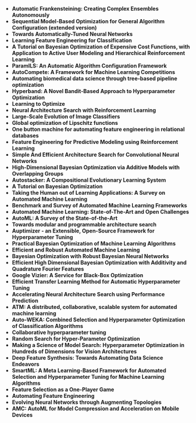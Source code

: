 <ul>

                             

 <li><b><a target="_blank" href="https://github.com/manjunath5496/AutoML-Papers/blob/master/ato(1).pdf" style="text-decoration:none;">Automatic Frankensteining: Creating Complex Ensembles Autonomously</a></b></li>

 <li><b><a target="_blank" href="https://github.com/manjunath5496/AutoML-Papers/blob/master/ato(2).pdf" style="text-decoration:none;">Sequential Model-Based Optimization for General Algorithm Configuration (extended version)</a></b></li>

<li><b><a target="_blank" href="https://github.com/manjunath5496/AutoML-Papers/blob/master/ato(3).pdf" style="text-decoration:none;">Towards Automatically-Tuned Neural Networks</a></b></li>
 <li><b><a target="_blank" href="https://github.com/manjunath5496/AutoML-Papers/blob/master/ato(4).pdf" style="text-decoration:none;">Learning Feature Engineering for Classification</a></b></li>                              
<li><b><a target="_blank" href="https://github.com/manjunath5496/AutoML-Papers/blob/master/ato(5).pdf" style="text-decoration:none;">A Tutorial on Bayesian Optimization of Expensive Cost Functions, with Application to Active User Modeling and Hierarchical Reinforcement Learning</a></b></li>
<li><b><a target="_blank" href="https://github.com/manjunath5496/AutoML-Papers/blob/master/ato(6).pdf" style="text-decoration:none;">ParamILS: An Automatic Algorithm Configuration Framework</a></b></li>
 <li><b><a target="_blank" href="https://github.com/manjunath5496/AutoML-Papers/blob/master/ato(7).pdf" style="text-decoration:none;">AutoCompete: A Framework for Machine Learning Competitions</a></b></li>

 <li><b><a target="_blank" href="https://github.com/manjunath5496/AutoML-Papers/blob/master/ato(8).pdf" style="text-decoration:none;"> Automating biomedical data science through tree-based pipeline optimization</a></b></li>
   <li><b><a target="_blank" href="https://github.com/manjunath5496/AutoML-Papers/blob/master/ato(9).pdf" style="text-decoration:none;">Hyperband: A Novel Bandit-Based Approach to Hyperparameter Optimization</a></b></li>
  
   
 <li><b><a target="_blank" href="https://github.com/manjunath5496/AutoML-Papers/blob/master/ato(10).pdf" style="text-decoration:none;">Learning to Optimize</a></b></li>                              
<li><b><a target="_blank" href="https://github.com/manjunath5496/AutoML-Papers/blob/master/ato(11).pdf" style="text-decoration:none;">Neural Architecture Search with Reinforcement Learning</a></b></li>
<li><b><a target="_blank" href="https://github.com/manjunath5496/AutoML-Papers/blob/master/ato(12).pdf" style="text-decoration:none;">Large-Scale Evolution of Image Classifiers</a></b></li>
<li><b><a target="_blank" href="https://github.com/manjunath5496/AutoML-Papers/blob/master/ato(13).pdf" style="text-decoration:none;">Global optimization of Lipschitz functions</a></b></li>

<li><b><a target="_blank" href="https://github.com/manjunath5496/AutoML-Papers/blob/master/ato(14).pdf" style="text-decoration:none;">One button machine for automating feature engineering in relational databases</a></b></li>
                              
<li><b><a target="_blank" href="https://github.com/manjunath5496/AutoML-Papers/blob/master/ato(15).pdf" style="text-decoration:none;">Feature Engineering for Predictive Modeling using Reinforcement Learning</a></b></li>

<li><b><a target="_blank" href="https://github.com/manjunath5496/AutoML-Papers/blob/master/ato(16).pdf" style="text-decoration:none;">Simple And Efficient Architecture Search for Convolutional Neural Networks</a></b></li>

  <li><b><a target="_blank" href="https://github.com/manjunath5496/AutoML-Papers/blob/master/ato(17).pdf" style="text-decoration:none;">High-Dimensional Bayesian Optimization via Additive Models with Overlapping Groups</a></b></li>   
  
<li><b><a target="_blank" href="https://github.com/manjunath5496/AutoML-Papers/blob/master/ato(18).pdf" style="text-decoration:none;">Autostacker: A Compositional Evolutionary Learning System</a></b></li> 

  
<li><b><a target="_blank" href="https://github.com/manjunath5496/AutoML-Papers/blob/master/ato(19).pdf" style="text-decoration:none;">A Tutorial on Bayesian Optimization</a></b></li> 

<li><b><a target="_blank" href="https://github.com/manjunath5496/AutoML-Papers/blob/master/ato(20).pdf" style="text-decoration:none;">Taking the Human out of Learning Applications: A Survey on Automated Machine Learning</a></b></li>

<li><b><a target="_blank" href="https://github.com/manjunath5496/AutoML-Papers/blob/master/ato(21).pdf" style="text-decoration:none;">Benchmark and Survey of Automated Machine Learning Frameworks</a></b></li>
<li><b><a target="_blank" href="https://github.com/manjunath5496/AutoML-Papers/blob/master/ato(22).pdf" style="text-decoration:none;">Automated Machine Learning: State-of-The-Art and Open Challenges</a></b></li> 
 <li><b><a target="_blank" href="https://github.com/manjunath5496/AutoML-Papers/blob/master/ato(23).pdf" style="text-decoration:none;">AutoML: A Survey of the State-of-the-Art</a></b></li> 
 

   <li><b><a target="_blank" href="https://github.com/manjunath5496/AutoML-Papers/blob/master/ato(24).pdf" style="text-decoration:none;">Towards modular and programmable architecture search</a></b></li>
 
   <li><b><a target="_blank" href="https://github.com/manjunath5496/AutoML-Papers/blob/master/ato(25).pdf" style="text-decoration:none;">Auptimizer - an Extensible, Open-Source Framework for Hyperparameter Tuning</a></b></li>                              
 <li><b><a target="_blank" href="https://github.com/manjunath5496/AutoML-Papers/blob/master/ato(26).pdf" style="text-decoration:none;">Practical Bayesian Optimization of Machine Learning Algorithms</a></b></li>
 <li><b><a target="_blank" href="https://github.com/manjunath5496/AutoML-Papers/blob/master/ato(27).pdf" style="text-decoration:none;">Efficient and Robust Automated Machine Learning</a></b></li>
   
 
   <li><b><a target="_blank" href="https://github.com/manjunath5496/AutoML-Papers/blob/master/ato(28).pdf" style="text-decoration:none;">Bayesian Optimization with Robust Bayesian Neural Networks</a></b></li>
 
   <li><b><a target="_blank" href="https://github.com/manjunath5496/AutoML-Papers/blob/master/ato(29).pdf" style="text-decoration:none;">Efficient High Dimensional Bayesian Optimization with Additivity and Quadrature Fourier Features</a></b></li>                              

  <li><b><a target="_blank" href="https://github.com/manjunath5496/AutoML-Papers/blob/master/ato(30).pdf" style="text-decoration:none;">Google Vizier: A Service for Black-Box Optimization</a></b></li>
 
   <li><b><a target="_blank" href="https://github.com/manjunath5496/AutoML-Papers/blob/master/ato(31).pdf" style="text-decoration:none;">Efficient Transfer Learning Method for Automatic Hyperparameter Tuning</a></b></li> 
    <li><b><a target="_blank" href="https://github.com/manjunath5496/AutoML-Papers/blob/master/ato(32).pdf" style="text-decoration:none;">Accelerating Neural Architecture Search using Performance Prediction</a></b></li> 

   <li><b><a target="_blank" href="https://github.com/manjunath5496/AutoML-Papers/blob/master/ato(33).pdf" style="text-decoration:none;">ATM: A distributed, collaborative, scalable system for automated machine learning</a></b></li>                              

  <li><b><a target="_blank" href="https://github.com/manjunath5496/AutoML-Papers/blob/master/ato(34).pdf" style="text-decoration:none;">Auto-WEKA: Combined Selection and Hyperparameter Optimization of Classification Algorithms</a></b></li> 
 
  <li><b><a target="_blank" href="https://github.com/manjunath5496/AutoML-Papers/blob/master/ato(35).pdf" style="text-decoration:none;">Collaborative hyperparameter tuning</a></b></li> 

  <li><b><a target="_blank" href="https://github.com/manjunath5496/AutoML-Papers/blob/master/ato(36).pdf" style="text-decoration:none;">Random Search for Hyper-Parameter Optimization</a></b></li> 
 
<li><b><a target="_blank" href="https://github.com/manjunath5496/AutoML-Papers/blob/master/ato(37).pdf" style="text-decoration:none;">Making a Science of Model Search: Hyperparameter Optimization in Hundreds of Dimensions for Vision Architectures</a></b></li>
 <li><b><a target="_blank" href="https://github.com/manjunath5496/AutoML-Papers/blob/master/ato(38).pdf" style="text-decoration:none;">Deep Feature Synthesis: Towards Automating Data Science Endeavors</a></b></li>
<li><b><a target="_blank" href="https://github.com/manjunath5496/AutoML-Papers/blob/master/ato(39).pdf" style="text-decoration:none;">SmartML: A Meta Learning-Based Framework for Automated Selection and Hyperparameter Tuning for Machine Learning
Algorithms</a></b></li>
 <li><b><a target="_blank" href="https://github.com/manjunath5496/AutoML-Papers/blob/master/ato(40).pdf" style="text-decoration:none;">Feature Selection as a One-Player Game</a></b></li>                              
<li><b><a target="_blank" href="https://github.com/manjunath5496/AutoML-Papers/blob/master/ato(41).pdf" style="text-decoration:none;">Automating Feature Engineering</a></b></li>
<li><b><a target="_blank" href="https://github.com/manjunath5496/AutoML-Papers/blob/master/ato(42).pdf" style="text-decoration:none;">Evolving Neural Networks through Augmenting Topologies</a></b></li>

<li><b><a target="_blank" href="https://github.com/manjunath5496/AutoML-Papers/blob/master/ato(43).pdf" style="text-decoration:none;">AMC: AutoML for Model Compression and Acceleration on Mobile Devices</a></b></li>


</ul>



